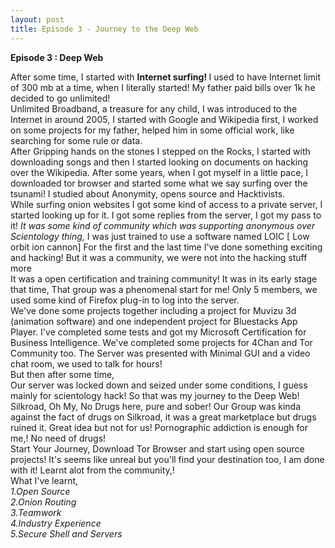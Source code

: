 ```yaml
---
layout: post
title: Episode 3 - Journey to the Deep Web
---
```

<strong >Episode 3 : Deep Web </strong><br>

After some time, I started with <strong>Internet surfing! </strong>
I used to have Internet limit of 300 mb at a time, when I literally started! 
My father paid bills over 1k he decided to go unlimited! <br>
Unlimited Broadband, a treasure for any child, 
I was introduced to the Internet in around 2005, 
I started with Google and Wikipedia first, I worked on some projects for my father, helped him in some official work, like searching for some rule or data.<br>
After Gripping hands on the stones I stepped on the Rocks, 
I started with downloading songs and then I started looking on documents on hacking over the Wikipedia. 
After some years, when I got myself in a little pace, 
I downloaded tor browser and started some what we say surfing over the tsunami! 
I studied about Anonymity, opens source and Hacktivists. <br>
While surfing onion websites I got some kind of access to a private server, I started looking up for it. 
I got some replies from the server, 
I got my pass to it! <em>
It was some kind of community which was supporting anonymous over Scientology thing,</em> I was just trained to use a software named LOIC [
Low orbit ion cannon] 
For the first and the last time I've done something exciting and hacking! 
But it was a community, we were not into the hacking stuff more <br>
It was a open certification and training community! It was in its early stage that time, 
That group was a phenomenal start for me! 
Only 5 members, we used some kind of Firefox plug-in to log into the server. <br>
We've done some projects together including a project for Muvizu 3d (animation software)  and one independent project for Bluestacks App Player. 
I've completed some tests and got my Microsoft Certification for Business Intelligence. 
We've completed some projects for 4Chan and Tor Community too. 
The Server was presented with Minimal GUI and a video chat room, we used to talk for hours! <br>
But then after some time, <br>
Our server was locked down and seized under some conditions, I guess mainly for scientology hack! 
So that was my journey to the Deep Web! 
Silkroad, Oh My, No Drugs here, pure and sober! 
Our Group was kinda against the fact of drugs on Silkroad, it was a great marketplace but drugs ruined it. Great idea but not for us! 
Pornographic addiction is enough for me,! 
No need of drugs! <br>
Start Your Journey, Download Tor Browser and start using open source projects! 
It's seems like unreal but you'll find your destination too, I am done with it! Learnt alot from the community,! <br>
What I've learnt, <br>
<em>1.Open Source <br>
2.Onion Routing <br>
3.Teamwork<br> 
4.Industry Experience<br> 
5.Secure Shell and Servers </em> <br>